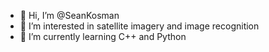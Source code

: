 - 👋 Hi, I’m @SeanKosman
- 👀 I’m interested in satellite imagery and image recognition
- 🌱 I’m currently learning C++ and Python

<!---
SeanKosman/SeanKosman is a ✨ special ✨ repository because its `README.md` (this file) appears on your GitHub profile.
You can click the Preview link to take a look at your changes.
--->
